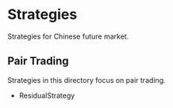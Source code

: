 # Strategies
Strategies for Chinese future market.


## Pair Trading 
Strategies in this directory focus on pair trading. 
- ResidualStrategy

